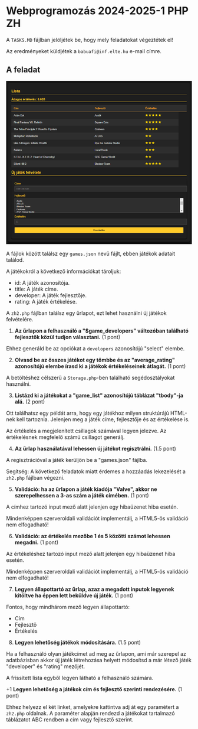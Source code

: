 # Webprogramozás 2024-2025-1 PHP ZH

A `TASKS.MD` fájlban jelöljétek be, hogy mely feladatokat végeztétek el!

Az eredményeket küldjétek a `babuafi@inf.elte.hu` e-mail címre.

## A feladat

![ZH_PHP_1](zh_php_1.png "ZH2_1")

A fájlok között találsz egy `games.json` nevű fájlt, ebben játékok adatait találod.

A játékokról a következő információkat tároljuk:
- id: A játék azonosítója.
- title: A játék címe.
- developer: A játék fejlesztője.
- rating: A játék értékelése.

A `zh2.php` fájlban találsz egy űrlapot, ezt lehet használni új játékok felvételére. 

1. **Az űrlapon a felhasználó a "$game_developers" változóban található fejlesztők közül tudjon választani.** (1 pont)

Ehhez generáld be az opciókat a `developers` azonosítójú "select" elembe.

2. **Olvasd be az összes játékot egy tömbbe és az "average_rating" azonosítójú elembe írasd ki
a játékok értékeléseinek átlagát.** (1 pont)

A betöltéshez célszerű a `Storage.php`-ben található segédosztályokat használni.

3. **Listázd ki a játékokat a "game_list" azonosítójú táblázat "tbody"-ja alá.** (2 pont)

Ott találhatsz egy példát arra, hogy egy játékhoz milyen struktúrájú HTML-nek kell tartoznia.
Jelenjen meg a játék címe, fejlesztője és az értékelése is.

Az értékelés a megjelenített csillagok számával legyen jelezve. Az értékelésnek megfelelő számú csillagot generálj.

4. **Az űrlap használatával lehessen új játékot regisztrálni.** (1.5 pont)

A regisztrációval a játék kerüljön be a "games.json" fájlba.

Segítség: A következő feladatok miatt érdemes a hozzáadás lekezelését a `zh2.php` fájlban végezni.

5. **Validáció: ha az űrlapon a játék kiadója "Valve", akkor ne szerepelhessen a 3-as szám a játék címében.** (1 pont)

A címhez tartozó input mező alatt jelenjen egy hibaüzenet hiba esetén.

Mindenképpen szerveroldali validációt implementálj, a HTML5-ös validáció nem elfogadható!

6. **Validáció: az értékelés mezőbe 1 és 5 közötti számot lehessen megadni.** (1 pont)

Az értékeléshez tartozó input mező alatt jelenjen egy hibaüzenet hiba esetén.

Mindenképpen szerveroldali validációt implementálj, a HTML5-ös validáció nem elfogadható!

7. **Legyen állapottartó az űrlap, azaz a megadott inputok legyenek kitöltve
ha éppen lett beküldve új játék.** (1 pont)

Fontos, hogy mindhárom mező legyen állapottartó:
- Cím
- Fejlesztő
- Értékelés

8. **Legyen lehetőség játékok módosítására.** (1.5 pont)

Ha a felhasználó olyan játékcímet ad meg az űrlapon, ami már szerepel az adatbázisban akkor új játék létrehozása helyett
módosítsd a már létező játék "developer" és "rating" mezőjét.

A frissített lista egyből legyen látható a felhasználó számára.

+1 **Legyen lehetőség a játékok cím és fejlesztő szerinti rendezésére.** (1 pont)

Ehhez helyezz el két linket, amelyekre kattintva adj át egy paramétert a `zh2.php` oldalnak.
A paraméter alapján rendezd a játékokat tartalmazó táblázatot ABC rendben a cím vagy fejlesztő szerint.

